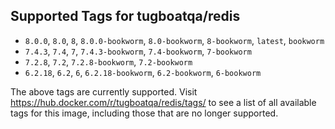 ## Supported Tags for tugboatqa/redis

* `8.0.0`, `8.0`, `8`, `8.0.0-bookworm`, `8.0-bookworm`, `8-bookworm`, `latest`, `bookworm`
* `7.4.3`, `7.4`, `7`, `7.4.3-bookworm`, `7.4-bookworm`, `7-bookworm`
* `7.2.8`, `7.2`, `7.2.8-bookworm`, `7.2-bookworm`
* `6.2.18`, `6.2`, `6`, `6.2.18-bookworm`, `6.2-bookworm`, `6-bookworm`

The above tags are currently supported. Visit https://hub.docker.com/r/tugboatqa/redis/tags/ to see a list of all available tags for this image, including those that are no longer supported.
